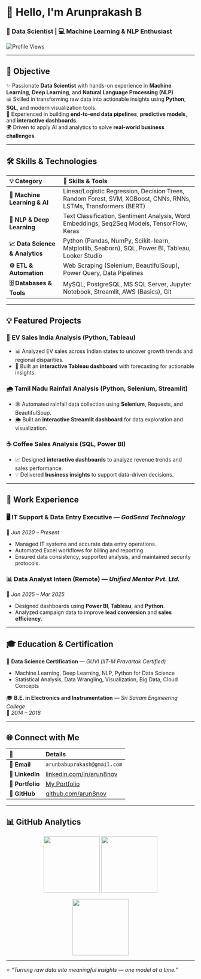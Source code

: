 # 👋 Hello, I'm **Arunprakash B**

### 🧠 Data Scientist | 💻 Machine Learning & NLP Enthusiast  
![Profile Views](https://komarev.com/ghpvc/?username=arun8nov&label=Profile%20views&color=0e75b6&style=flat)

---

## 🚀 Objective

✨ Passionate **Data Scientist** with hands-on experience in **Machine Learning**, **Deep Learning**, and **Natural Language Processing (NLP)**.  
📊 Skilled in transforming raw data into actionable insights using **Python**, **SQL**, and modern visualization tools.  
🧩 Experienced in building **end-to-end data pipelines**, **predictive models**, and **interactive dashboards**.  
🌍 Driven to apply AI and analytics to solve **real-world business challenges**.

---

## 🛠️ Skills & Technologies

| 💡 **Category** | 🚀 **Skills & Tools** |
| :--- | :--- |
| **🤖 Machine Learning & AI** | Linear/Logistic Regression, Decision Trees, Random Forest, SVM, XGBoost, CNNs, RNNs, LSTMs, Transformers (BERT) |
| **💬 NLP & Deep Learning** | Text Classification, Sentiment Analysis, Word Embeddings, Seq2Seq Models, TensorFlow, Keras |
| **📈 Data Science & Analytics** | Python (Pandas, NumPy, Scikit-learn, Matplotlib, Seaborn), SQL, Power BI, Tableau, Looker Studio |
| **⚙️ ETL & Automation** | Web Scraping (Selenium, BeautifulSoup), Power Query, Data Pipelines |
| **🗄️ Databases & Tools** | MySQL, PostgreSQL, MS SQL Server, Jupyter Notebook, Streamlit, AWS (Basics), Git |

---

## 💡 Featured Projects

### 🔋 **EV Sales India Analysis** (Python, Tableau)
- 📊 Analyzed EV sales across Indian states to uncover growth trends and regional disparities.  
- 🧭 Built an **interactive Tableau dashboard** with forecasting for actionable insights.  

### 🌧️ **Tamil Nadu Rainfall Analysis** (Python, Selenium, Streamlit)
- 🕸️ Automated rainfall data collection using **Selenium**, Requests, and BeautifulSoup.  
- 🌦️ Built an **interactive Streamlit dashboard** for data exploration and visualization.  

### ☕ **Coffee Sales Analysis** (SQL, Power BI)
- 📈 Designed **interactive dashboards** to analyze revenue trends and sales performance.  
- 💡 Delivered **business insights** to support data-driven decisions.  

---

## 💼 Work Experience

### 🖥️ **IT Support & Data Entry Executive** — *GodSend Technology*  
📅 *Jun 2020 – Present*  
- Managed IT systems and accurate data entry operations.  
- Automated Excel workflows for billing and reporting.  
- Ensured data consistency, supported analysis, and maintained security protocols.  

### 📊 **Data Analyst Intern (Remote)** — *Unified Mentor Pvt. Ltd.*  
📅 *Jan 2025 – Mar 2025*  
- Designed dashboards using **Power BI**, **Tableau**, and **Python**.  
- Analyzed campaign data to improve **lead conversion** and **sales efficiency**.  

---

## 🎓 Education & Certification

🎯 **Data Science Certification** — *GUVI (IIT-M Pravartak Certified)*  
- Machine Learning, Deep Learning, NLP, Python for Data Science  
- Statistical Analysis, Data Wrangling, Visualization, Big Data, Cloud Concepts  

🎓 **B.E. in Electronics and Instrumentation** — *Sri Sairam Engineering College*  
📆 *2014 – 2018*

---

## 🌐 Connect with Me

| 🔗 | Details |
| :--- | :--- |
| 📧 **Email** | `arunbabuprakash@gmail.com` |
| 💼 **LinkedIn** | [linkedin.com/in/arun8nov](https://www.linkedin.com/in/arun8nov) |
| 🧭 **Portfolio** | [My Portfolio](https://crystal-acai-529.notion.site/Hey-there-I-am-Arunprakash-B-223fe4a17f8a80faa5abee1f246a06f1?pvs=143) |
| 🐙 **GitHub** | [github.com/arun8nov](https://github.com/arun8nov) |

---

## 📊 GitHub Analytics

<p align="center">
  <img src="https://github-readme-stats.vercel.app/api?username=arun8nov&show_icons=true&theme=tokyonight" height="150" />
  <img src="https://github-readme-stats.vercel.app/api/top-langs/?username=arun8nov&layout=compact&theme=tokyonight" height="150" />
</p>

<p align="center">
  <img src="https://streak-stats.demolab.com?user=arun8nov&theme=tokyonight&border_radius=10" height="150" />
</p>

---

⭐ *“Turning raw data into meaningful insights — one model at a time.”*
